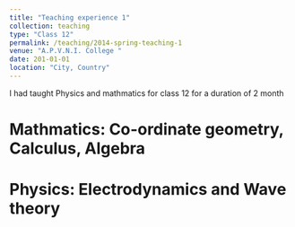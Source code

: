 ```yaml
---
title: "Teaching experience 1"
collection: teaching
type: "Class 12"
permalink: /teaching/2014-spring-teaching-1
venue: "A.P.V.N.I. College "
date: 201-01-01
location: "City, Country"
---
```


I had taught Physics and mathmatics for class 12 for a duration of 2 month

Mathmatics: Co-ordinate geometry, Calculus, Algebra
======

Physics: Electrodynamics and Wave theory
======
